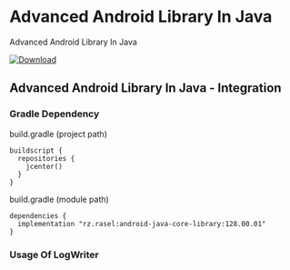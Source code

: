 # Advanced Android Library In Java
Advanced Android Library In Java

[ ![Download](https://api.bintray.com/packages/rzrasel/android-java-core-library-center/android-core-library/images/download.svg) ](https://bintray.com/rzrasel/android-java-core-library-center/android-core-library/_latestVersion)

## Advanced Android Library In Java - Integration
### Gradle Dependency
build.gradle (project path)  
```groovy_project_path 
buildscript {  
  repositories {
    jcenter()
  }
}  
```  
build.gradle (module path)
```groovy_android_gradle_dependency
dependencies {  
  implementation "rz.rasel:android-java-core-library:128.00.01"
}
```

### Usage Of LogWriter


